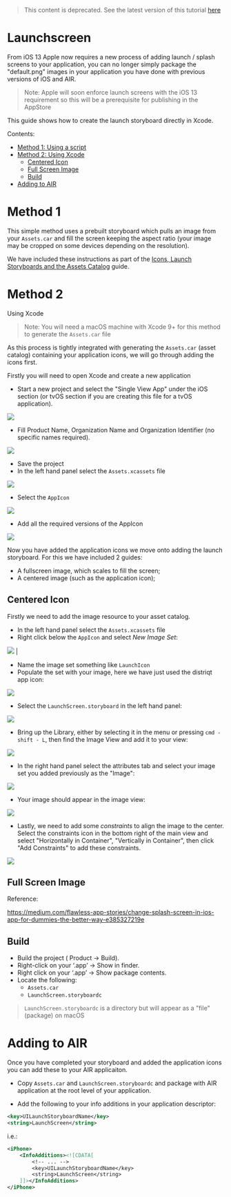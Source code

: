 >
> This content is deprecated. See the latest version of this tutorial [here](https://docs.airnativeextensions.com/docs/tutorials/ios-launchscreens)
> 

# Launchscreen

From iOS 13 Apple now requires a new process of adding launch / splash screens to your application, you can no longer simply package the "default.png" images in your application you have done with previous versions of iOS and AIR. 

>
> Note: Apple will soon enforce launch screens with the iOS 13 requirement so this will be a prerequisite for publishing in the AppStore
>

This guide shows how to create the launch storyboard directly in Xcode.

Contents:

- [Method 1: Using a script](#method-1)
- [Method 2: Using Xcode](#method-2)
  - [Centered Icon](#centered-icon)
  - [Full Screen Image](#full-screen-image)
  - [Build](#build)
- [Adding to AIR](#adding-to-air)


# Method 1

This simple method uses a prebuilt storyboard which pulls an image from your `Assets.car` and fill the screen keeping the aspect ratio (your image may be cropped on some devices depending on the resolution). 

We have included these instructions as part of the [Icons, Launch Storyboards and the Assets Catalog](ios-icons-assets-car.md#method-1-command-line) guide.


# Method 2 

Using Xcode

>
> Note: You will need a macOS machine with Xcode 9+ for this method to generate the `Assets.car` file
>

As this process is tightly integrated with generating the `Assets.car` (asset catalog) containing your application icons, we will go through adding the icons first.

Firstly you will need to open Xcode and create a new application

- Start a new project and select the "Single View App" under the iOS section (or tvOS section if you are creating this file for a tvOS application).

![](images/ios-assets-car-xcode-1.png)

- Fill Product Name, Organization Name and Organization Identifier (no specific names required).

![](images/ios-assets-car-xcode-2.png)

- Save the project 
- In the left hand panel select the `Assets.xcassets` file

![](images/ios-assets-car-xcode-3.png)

- Select the `AppIcon`

![](images/ios-assets-car-xcode-4.png)


- Add all the required versions of the AppIcon

![](images/ios-assets-car-xcode-5.png)


Now you have added the application icons we move onto adding the launch storyboard. For this we have included 2 guides:

- A fullscreen image, which scales to fill the screen;
- A centered image (such as the application icon);




## Centered Icon 

Firstly we need to add the image resource to your asset catalog. 

- In the left hand panel select the `Assets.xcassets` file 
- Right click below the `AppIcon` and select *New Image Set*: 

![](images/ios-launchscreens-centered-icon-1.png) |

- Name the image set something like `LaunchIcon`
- Populate the set with your image, here we have just used the distriqt app icon: 

![](images/ios-launchscreens-centered-icon-2.png)



- Select the `LaunchScreen.storyboard` in the left hand panel:

![](images/ios-launchscreens-centered-icon-3.png)


- Bring up the Library, either by selecting it in the menu or pressing `cmd - shift - L`, then find the Image View and add it to your view: 

![](images/ios-launchscreens-centered-icon-4.png)


- In the right hand panel select the attributes tab and select your image set you added previously as the "Image":

![](images/ios-launchscreens-centered-icon-5.png)


- Your image should appear in the image view:

![](images/ios-launchscreens-centered-icon-6.png)


- Lastly, we need to add some *constraints* to align the image to the center. Select the constraints icon in the bottom right of the main view and select "Horizontally in Container", "Vertically in Container", then click "Add Constraints" to add these constraints.

![](images/ios-launchscreens-centered-icon-7.png)







## Full Screen Image

Reference:

https://medium.com/flawless-app-stories/change-splash-screen-in-ios-app-for-dummies-the-better-way-e385327219e






## Build

- Build the project ( Product -> Build).
- Right-click on your ‘.app’ -> Show in finder.
- Right click on your ‘.app’ -> Show package contents.
- Locate the following:
  - `Assets.car`
  - `LaunchScreen.storyboardc`

>
> `LaunchScreen.storyboardc` is a directory but will appear as a "file" (package) on macOS
>


# Adding to AIR

Once you have completed your storyboard and added the application icons you can add these to your AIR applicaiton.

- Copy `Assets.car` and `LaunchScreen.storyboardc` and package with AIR application at the root level of your application.

- Add the following to your info additions in your application descriptor:

```xml
<key>UILaunchStoryboardName</key>
<string>LaunchScreen</string>
```

i.e.:

```xml
<iPhone>
    <InfoAdditions><![CDATA[            
        <!-- ... -->
        <key>UILaunchStoryboardName</key>
        <string>LaunchScreen</string>
    ]]></InfoAdditions>
</iPhone>
```


